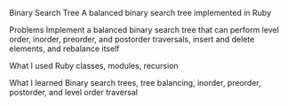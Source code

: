 Binary Search Tree
A balanced binary search tree implemented in Ruby

Problems
Implement a balanced binary search tree that can perform level order, inorder, preorder, and postorder traversals, insert and delete elements, and rebalance itself

What I used
Ruby classes, modules, recursion

What I learned
Binary search trees, tree balancing, inorder, preorder, postorder, and level order traversal

